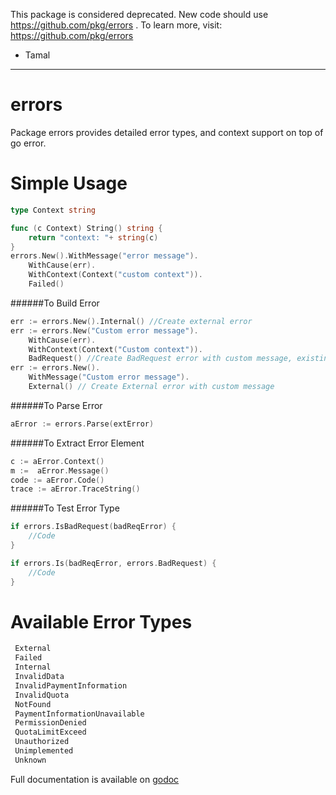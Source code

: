 This package is considered deprecated. New code should use https://github.com/pkg/errors . To learn more, visit: https://github.com/pkg/errors

- Tamal

---------------------------------------------------------------

# errors
Package errors provides detailed error types, and context support on top of go error.

Simple Usage
============

```go
type Context string

func (c Context) String() string {
	return "context: "+ string(c)
}
errors.New().WithMessage("error message").
	WithCause(err).
	WithContext(Context("custom context")).
	Failed()
```
######To Build Error
```go
err := errors.New().Internal() //Create external error
err := errors.New("Custom error message").
	WithCause(err).
	WithContext(Context("Custom context")).
	BadRequest() //Create BadRequest error with custom message, existing error and custom context
err := errors.New().
	WithMessage("Custom error message").
	External() // Create External error with custom message
```
######To Parse Error
```go
aError := errors.Parse(extError)
```
######To Extract Error Element
```go
c := aError.Context()
m :=  aError.Message()
code := aError.Code()
trace := aError.TraceString()
```
######To Test Error Type
```go
if errors.IsBadRequest(badReqError) {
	//Code
}

if errors.Is(badReqError, errors.BadRequest) {
    //Code
}
```

Available Error Types
=====================

```go
 External
 Failed
 Internal
 InvalidData
 InvalidPaymentInformation
 InvalidQuota
 NotFound
 PaymentInformationUnavailable
 PermissionDenied
 QuotaLimitExceed
 Unauthorized
 Unimplemented
 Unknown
```

Full documentation is available on [godoc](https://godoc.org/github.com/appscode/go/errors)
